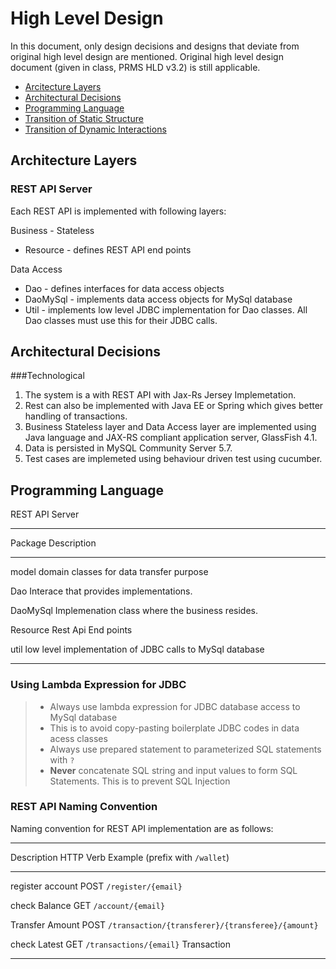 # High Level Design

In this document, only design decisions and designs that deviate from original high level design are mentioned.  Original high level design document (given in class, PRMS HLD v3.2) is still applicable.

* [Arcitecture Layers](#architecture-layers)
* [Architectural Decisions](#architectural-decisions)
* [Programming Language](#programming-language)
* [Transition of Static Structure](#transition-of-static-structure)
* [Transition of Dynamic Interactions](#transition-of-dynamic-interactions)

## Architecture Layers

### REST API Server

Each REST API is implemented with following layers:

Business - Stateless

* Resource - defines REST API end points

Data Access

* Dao - defines interfaces for data access objects
* DaoMySql - implements data access objects for MySql database
* Util - implements low level JDBC implementation for Dao classes.  All Dao classes must use this for their JDBC calls.

## Architectural Decisions

###Technological

1. The system is a with REST API with Jax-Rs Jersey Implemetation.
2. Rest can also be implemented with Java EE or Spring which gives better handling of transactions.
3. Business Stateless layer and Data Access layer are implemented using Java language and JAX-RS compliant application server, GlassFish 4.1.
4. Data is persisted in MySQL Community Server 5.7.
5. Test cases are implemeted using behaviour driven test using cucumber.


## Programming Language

REST API Server

------------------------------------------------------------------------------------------------------------
Package                                           Description
-----------------------------------------------   ----------------------------------------------------------

model                                              domain classes for data transfer purpose

Dao                                                Interace that provides implementations.

DaoMySql                                           Implemenation class where the business resides.

Resource                                           Rest Api End points

util                                               low level implementation of JDBC calls to MySql database

------------------------------------------------------------------------------------------------------------


### Using Lambda Expression for JDBC

> * Always use lambda expression for JDBC database access to MySql database
> * This is to avoid copy-pasting boilerplate JDBC codes in data acess classes
> * Always use prepared statement to parameterized SQL statements with  ```?```
> * **Never** concatenate SQL string and input values to form SQL Statements.  This is to prevent SQL Injection


### REST API Naming Convention

Naming convention for REST API implementation are as follows:

------------------------------------------------------------------------------------------------------------------
Description                       HTTP Verb                 Example (prefix with ```/wallet```)
-------------------               ---------                 ------------------------------------------------------
register account                  POST                      ```/register/{email}```

check Balance                     GET                       ```/account/{email}```

Transfer Amount                   POST                      ```/transaction/{transferer}/{transferee}/{amount}```

check Latest                      GET                       ```/transactions/{email}```
Transaction

------------------------------------------------------------------------------------------------------------------
